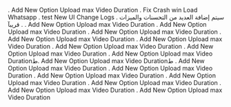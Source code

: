 . Add New Option Upload max Video Duration
. Fix Crash win Load Whatsapp
. test New UI Change Logs
. سيتم إضافة العديد من التحسنات والميزات قريبآ .
. Add New Option Upload max Video Duration
. Add New Option Upload max Video Duration
. Add New Option Upload max Video Duration
. Add New Option Upload max Video Duration
. Add New Option Upload max Video Duration
. Add New Option Upload max Video Duration
. Add New Option Upload max Video Duration
. Add New Option Upload max Video Durationط. Add New Option Upload max Video Durationط
. Add New Option Upload max Video Duration
. Add New Option Upload max Video Duration
. Add New Option Upload max Video Duration
. Add New Option Upload max Video Duration
. Add New Option Upload max Video Duration
. Add New Option Upload max Video Duration
. Add New Option Upload max Video Duration
